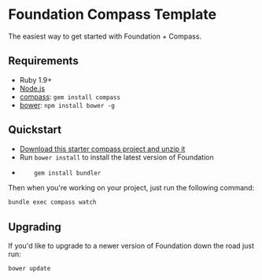 # Foundation Compass Template

The easiest way to get started with Foundation + Compass.

## Requirements

  * Ruby 1.9+
  * [Node.js](http://nodejs.org)
  * [compass](http://compass-style.org/): `gem install compass`
  * [bower](http://bower.io): `npm install bower -g`

## Quickstart

  * [Download this starter compass project and unzip it](https://github.com/zurb/foundation-compass-template/archive/master.zip)
  * Run `bower install` to install the latest version of Foundation
  * ```bash
		gem install bundler
	```
  
Then when you're working on your project, just run the following command:



```bash
bundle exec compass watch
```

## Upgrading

If you'd like to upgrade to a newer version of Foundation down the road just run:

```bash
bower update
```
